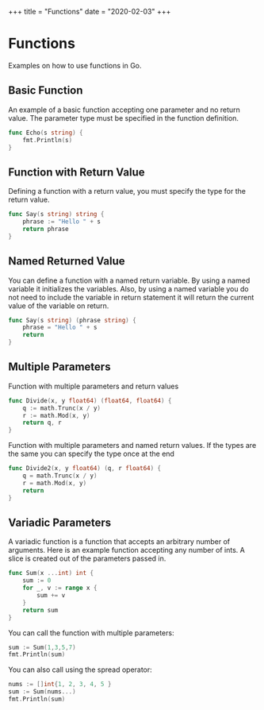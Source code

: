+++
title = "Functions"
date = "2020-02-03"
+++

# Functions

Examples on how to use functions in Go.

## Basic Function

An example of a basic function accepting one parameter and no return value. The parameter type must be specified in the function definition.

```go
func Echo(s string) {
    fmt.Println(s)
}
```

## Function with Return Value

Defining a function with a return value, you must specify the type for the return value.

```go
func Say(s string) string {
    phrase := "Hello " + s
    return phrase
}
```

## Named Returned Value

You can define a function with a named return variable. By using a named variable it initializes the variables. Also, by using a named variable you do not need to include the variable in return statement it will return the current value of the variable on return.

```go
func Say(s string) (phrase string) {
    phrase = "Hello " + s
    return
}
```

## Multiple Parameters

Function with multiple parameters and return values

```go
func Divide(x, y float64) (float64, float64) {
    q := math.Trunc(x / y)
    r := math.Mod(x, y)
    return q, r
}
```

Function with multiple parameters and named return values. If the types are the same you can specify the type once at the end

```go
func Divide2(x, y float64) (q, r float64) {
    q = math.Trunc(x / y)
    r = math.Mod(x, y)
    return
}
```

## Variadic Parameters

A variadic function is a function that accepts an arbitrary number of arguments. Here is an example function accepting any number of ints. A slice is created out of the parameters passed in.

```go
func Sum(x ...int) int {
    sum := 0
    for _, v := range x {
        sum += v
    }
    return sum
}
```

You can call the function with multiple parameters:

```go
sum := Sum(1,3,5,7)
fmt.Println(sum)
```

You can also call using the spread operator:

```go
nums := []int{1, 2, 3, 4, 5 }
sum := Sum(nums...)
fmt.Println(sum)
```
